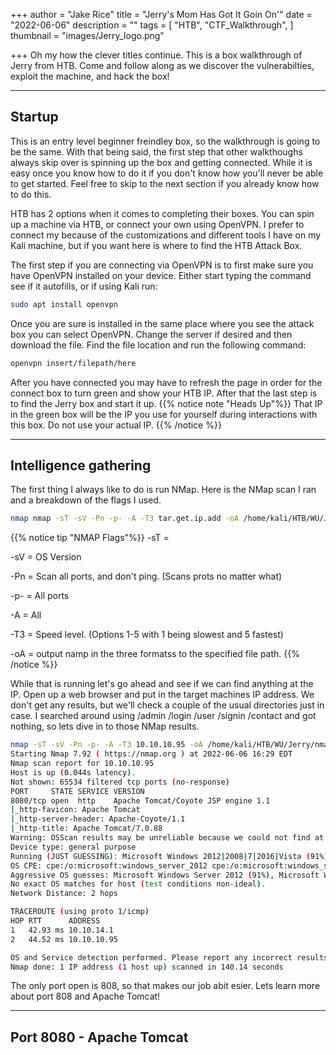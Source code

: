 +++
author = "Jake Rice"
title = "Jerry's Mom Has Got It Goin On'"
date = "2022-06-06"
description = ""
tags = [
    "HTB",
    "CTF_Walkthrough",
]
thumbnail = "images/Jerry_logo.png"

+++
Oh my how the clever titles continue. This is a box walkthrough of Jerry from HTB. Come and follow along as we discover the vulnerabilties, exploit the machine, and hack the box!

<!--more-->
---
## Startup

This is an entry level beginner freindley box, so the walkthrough is going to be the same. With that being said, the first step that other walkthoughs always skip over is spinning up the box and getting connected. While it is easy once you know how to do it if you don't know how you'll never be able to get started. Feel free to skip to the next section if you already know how to do this.

HTB has 2 options when it comes to completing their boxes. You can spin up a machine via HTB, or connect your own using OpenVPN. I prefer to connect my because of the customizations and different tools I have on my Kali machine, but if you want here is where to find the HTB Attack Box.

The first step if you are connecting via OpenVPN is to first make sure you have OpenVPN installed on your device. Either start typing the command see if it autofills, or if using Kali run:
```bash
sudo apt install openvpn
```
Once you are sure is installed in the same place where you see the attack box you can select OpenVPN. Change the server if desired and then download the file. Find the file location and run the following command:
```bash
openvpn insert/filepath/here
```

After you have connected you may have to refresh the page in order for the connect box to turn green and show your HTB IP. After that the last step is to find the Jerry box and start it up.
{{% notice note "Heads Up"%}}
That IP in the green box will be the IP you use for yourself during interactions with this box. Do not use your actual IP.
{{% /notice %}}

---

## Intelligence gathering

The first thing I always like to do is run NMap. Here is the NMap scan I ran and a breakdown of the flags I used.
```bash
nmap nmap -sT -sV -Pn -p- -A -T3 tar.get.ip.add -oA /home/kali/HTB/WU/Jerry/nmap/scans
```
{{% notice tip "NMAP Flags"%}}
-sT =

-sV = OS Version

-Pn = Scan all ports, and don't ping. (Scans prots no matter what)

-p- = All ports

-A = All

-T3 = Speed level. (Options 1-5 with 1 being slowest and 5 fastest)

-oA = output namp in the three formatss to the specified file path.
{{% /notice %}}

While that is running let's go ahead and see if we can find anything at the IP. Open up a web browser and put in the target machines IP address. We don't get any results, but we'll check a couple of the usual directories just in case. I searched around using /admin /login /user /signin /contact and got nothing, so lets dive in to those NMap results.
```bash
nmap -sT -sV -Pn -p- -A -T3 10.10.10.95 -oA /home/kali/HTB/WU/Jerry/nmap/scans
Starting Nmap 7.92 ( https://nmap.org ) at 2022-06-06 16:29 EDT
Nmap scan report for 10.10.10.95
Host is up (0.044s latency).
Not shown: 65534 filtered tcp ports (no-response)
PORT     STATE SERVICE VERSION
8080/tcp open  http    Apache Tomcat/Coyote JSP engine 1.1
|_http-favicon: Apache Tomcat
|_http-server-header: Apache-Coyote/1.1
|_http-title: Apache Tomcat/7.0.88
Warning: OSScan results may be unreliable because we could not find at least 1 open and 1 closed port
Device type: general purpose
Running (JUST GUESSING): Microsoft Windows 2012|2008|7|2016|Vista (91%)
OS CPE: cpe:/o:microsoft:windows_server_2012 cpe:/o:microsoft:windows_server_2008:r2 cpe:/o:microsoft:windows_7 cpe:/o:microsoft:windows_8 cpe:/o:microsoft:windows_server_2016 cpe:/o:microsoft:windows_vista::- cpe:/o:microsoft:windows_vista::sp1
Aggressive OS guesses: Microsoft Windows Server 2012 (91%), Microsoft Windows Server 2012 or Windows Server 2012 R2 (91%), Microsoft Windows Server 2012 R2 (91%), Microsoft Windows 7 or Windows Server 2008 R2 (85%), Microsoft Windows Server 2008 R2 (85%), Microsoft Windows Server 2008 R2 SP1 or Windows 8 (85%), Microsoft Windows Server 2016 (85%), Microsoft Windows 7 (85%), Microsoft Windows 7 Professional or Windows 8 (85%), Microsoft Windows 7 SP1 or Windows Server 2008 SP2 or 2008 R2 SP1 (85%)
No exact OS matches for host (test conditions non-ideal).
Network Distance: 2 hops

TRACEROUTE (using proto 1/icmp)
HOP RTT      ADDRESS
1   42.93 ms 10.10.14.1
2   44.52 ms 10.10.10.95

OS and Service detection performed. Please report any incorrect results at https://nmap.org/submit/ .
Nmap done: 1 IP address (1 host up) scanned in 140.14 seconds
```

The only port open is 808, so that makes our job abit esier. Lets learn more about port 808 and Apache Tomcat!

---

## Port 8080 - Apache Tomcat

